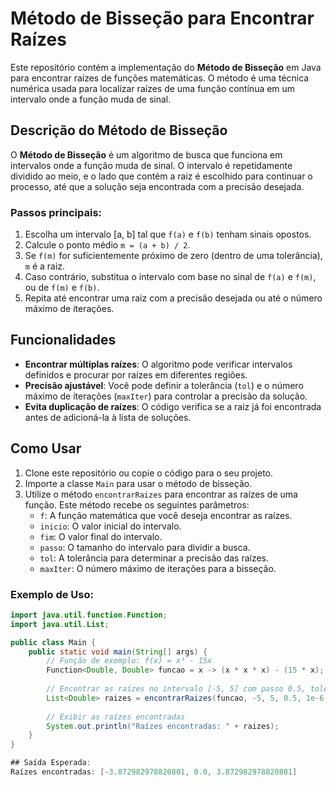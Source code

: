 # Método de Bisseção para Encontrar Raízes

Este repositório contém a implementação do **Método de Bisseção** em Java para encontrar raízes de funções matemáticas. O método é uma técnica numérica usada para localizar raízes de uma função contínua em um intervalo onde a função muda de sinal.

## Descrição do Método de Bisseção

O **Método de Bisseção** é um algoritmo de busca que funciona em intervalos onde a função muda de sinal. O intervalo é repetidamente dividido ao meio, e o lado que contém a raiz é escolhido para continuar o processo, até que a solução seja encontrada com a precisão desejada.

### Passos principais:
1. Escolha um intervalo [a, b] tal que `f(a)` e `f(b)` tenham sinais opostos.
2. Calcule o ponto médio `m = (a + b) / 2`.
3. Se `f(m)` for suficientemente próximo de zero (dentro de uma tolerância), `m` é a raiz.
4. Caso contrário, substitua o intervalo com base no sinal de `f(a)` e `f(m)`, ou de `f(m)` e `f(b)`.
5. Repita até encontrar uma raiz com a precisão desejada ou até o número máximo de iterações.

## Funcionalidades

- **Encontrar múltiplas raízes**: O algoritmo pode verificar intervalos definidos e procurar por raízes em diferentes regiões.
- **Precisão ajustável**: Você pode definir a tolerância (`tol`) e o número máximo de iterações (`maxIter`) para controlar a precisão da solução.
- **Evita duplicação de raízes**: O código verifica se a raiz já foi encontrada antes de adicioná-la à lista de soluções.

## Como Usar

1. Clone este repositório ou copie o código para o seu projeto.
2. Importe a classe `Main` para usar o método de bisseção.
3. Utilize o método `encontrarRaizes` para encontrar as raízes de uma função. Este método recebe os seguintes parâmetros:
    - `f`: A função matemática que você deseja encontrar as raízes.
    - `inicio`: O valor inicial do intervalo.
    - `fim`: O valor final do intervalo.
    - `passo`: O tamanho do intervalo para dividir a busca.
    - `tol`: A tolerância para determinar a precisão das raízes.
    - `maxIter`: O número máximo de iterações para a bisseção.

### Exemplo de Uso:
```java
import java.util.function.Function;
import java.util.List;

public class Main {
    public static void main(String[] args) {
        // Função de exemplo: f(x) = x³ - 15x
        Function<Double, Double> funcao = x -> (x * x * x) - (15 * x);
        
        // Encontrar as raízes no intervalo [-5, 5] com passo 0.5, tolerância 1e-6 e 100 iterações máximas
        List<Double> raizes = encontrarRaizes(funcao, -5, 5, 0.5, 1e-6, 100);
        
        // Exibir as raízes encontradas
        System.out.println("Raízes encontradas: " + raizes);
    }
}

## Saída Esperada:
Raízes encontradas: [-3.872982978820801, 0.0, 3.872982978820801]
